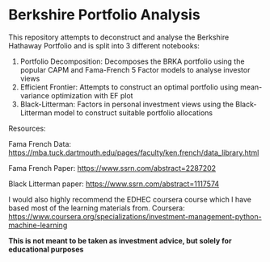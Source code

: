 # Berkshire Portfolio Analysis

This repository attempts to deconstruct and analyse the Berkshire Hathaway Portfolio and is split into 3 different notebooks:

1) Portfolio Decomposition: Decomposes the BRKA portfolio using the popular CAPM and Fama-French 5 Factor models to analyse investor views
2) Efficient Frontier: Attempts to construct an optimal portfolio using mean-variance optimization with EF plot
3) Black-Litterman: Factors in personal investment views using the Black-Litterman model to construct suitable portfolio allocations


Resources:

Fama French Data: https://mba.tuck.dartmouth.edu/pages/faculty/ken.french/data_library.html

Fama French Paper: https://www.ssrn.com/abstract=2287202

Black Litterman paper: https://www.ssrn.com/abstract=1117574

I would also highly recommend the EDHEC coursera course which I have based most of the learning materials from.
Coursera: https://www.coursera.org/specializations/investment-management-python-machine-learning

**This is not meant to be taken as investment advice, but solely for educational purposes**
